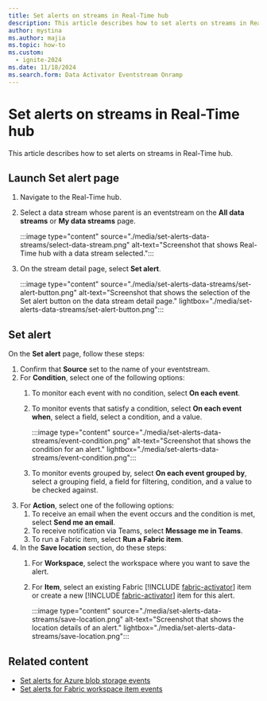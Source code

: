 ```yaml
---
title: Set alerts on streams in Real-Time hub
description: This article describes how to set alerts on streams in Real-Time hub.
author: mystina
ms.author: majia
ms.topic: how-to
ms.custom:
  - ignite-2024
ms.date: 11/18/2024
ms.search.form: Data Activator Eventstream Onramp
---
```


# Set alerts on streams in Real-Time hub
This article describes how to set alerts on streams in Real-Time hub.



## Launch Set alert page

1. Navigate to the Real-Time hub.
1. Select a data stream whose parent is an eventstream on the **All data streams** or **My data streams** page.

    :::image type="content" source="./media/set-alerts-data-streams/select-data-stream.png" alt-text="Screenshot that shows Real-Time hub with a data stream selected.":::
1. On the stream detail page, select **Set alert**. 

    :::image type="content" source="./media/set-alerts-data-streams/set-alert-button.png" alt-text="Screenshot that shows the selection of the Set alert button on the data stream detail page." lightbox="./media/set-alerts-data-streams/set-alert-button.png":::
    
## Set alert

On the **Set alert** page, follow these steps:

1. Confirm that **Source** set to the name of your eventstream.
1. For **Condition**, select one of the following options:
    1. To monitor each event with no condition, select **On each event**.
    1. To monitor events that satisfy a condition, select **On each event when**, select a field, select a condition, and a value. 

        :::image type="content" source="./media/set-alerts-data-streams/event-condition.png" alt-text="Screenshot that shows the condition for an alert." lightbox="./media/set-alerts-data-streams/event-condition.png":::
    1. To monitor events grouped by, select **On each event grouped by**, select a grouping field, a field for filtering, condition, and a value to be checked against. 
1. For **Action**, select one of the following options:
    1. To receive an email when the event occurs and the condition is met, select **Send me an email**. 
    1. To receive notification via Teams, select **Message me in Teams**.
    1. To run a Fabric item, select **Run a Fabric item**. 
1. In the **Save location** section, do these steps: 
    1. For **Workspace**, select the workspace where you want to save the alert. 
    1. For **Item**, select an existing Fabric [!INCLUDE [fabric-activator](../real-time-intelligence/includes/fabric-activator.md)] item or create a new [!INCLUDE [fabric-activator](../real-time-intelligence/includes/fabric-activator.md)] item for this alert. 
    
        :::image type="content" source="./media/set-alerts-data-streams/save-location.png" alt-text="Screenshot that shows the location details of an alert." lightbox="./media/set-alerts-data-streams/save-location.png":::

## Related content

- [Set alerts for Azure blob storage events](set-alerts-azure-blob-storage-events.md)
- [Set alerts for Fabric workspace item events](set-alerts-fabric-workspace-item-events.md)
